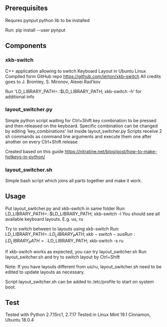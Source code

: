 ## Prerequisites

Requres pynput python lib to be installed

Run: pip install --user pynput

## Components

### xkb-switch

C++ application allowing to switch Keyboard Layout in Ubuntu Linux
Compiled form GitHub repo https://github.com/ierton/xkb-switch
All credits goes to J. Bromley, S. Mironov, Alexei Rad'kov

Run 'LD_LIBRARY_PATH=.:$LD_LIBRARY_PATH; xkb-switch -h' for additional info

### layout_switcher.py

Simple python script waiting for Ctrl+Shift key combination to be pressed and then released on the keyboard.
Specific combination can be changed by editing 'key_combinations' list inside layout_switcher.py
Scripts receive 2 sh commands as command line arguments and execute them one after another on every Ctrl+Shift release

Created based on this guide https://nitratine.net/blog/post/how-to-make-hotkeys-in-python/

### layout_switcher.sh

Simple bash script which joins all parts together and make it work.

## Usage

Put layout_switcher.py and xkb-switch in same folder
Run: LD_LIBRARY_PATH=.:$LD_LIBRARY_PATH; xkb-switch -l
You should see all available keyboard layouts. E.g. us, ru

Try to switch between to layouts using xkb-switch
Run: LD_LIBRARY_PATH=.:$LD_LIBRARY_PATH; xkb-switch -s us
Run: LD_LIBRARY_PATH=.:$LD_LIBRARY_PATH; xkb-switch -s ru

If xkb-switch works as expected, you can try layout_switcher.sh
Run layout_switcher.sh and try to switch layout by Ctrl+Shift

Note: If you have layouts different from us/ru, layout_switcher.sh need to be edited to update layouts as necessary.

Script layout_switcher.sh can be added to /etc/profile to start on system boot.

## Test

Tested with Python 2.7.15rc1, 2.7.17
Tested in Linux Mint 19.1 Cinnamon, Ubuntu 18.0.4

